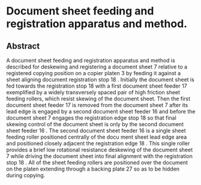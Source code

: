 # Document sheet feeding and registration apparatus and method.

## Abstract
A document sheet feeding and registration apparatus and method is described for deskewing and registering a document sheet 7 relative to a registered copying position on a copier platen 3 by feeding it against a sheet aligning document registration stop 18 . Initially the document sheet is fed towards the registration stop 18 with a first document sheet feeder 17 exemplified by a widely transversely spaced pair of high friction sheet feeding rollers, which resist skewing of the document sheet. Then the first document sheet feeder 17 is removed from the document sheet 7 after its lead edge is engaged by a second document sheet feeder 16 and before the document sheet 7 engages the registration edge stop 18 so that final skewing control of the document sheet is only by the second document sheet feeder 16 . The second document sheet feeder 16 is a single sheet feeding roller positioned centrally of the docu ment sheet lead edge area and positioned closely adjacent the registration edge 18 . This single roller provides a brief low rotational resistance deskewing of the document sheet 7 while driving the document sheet into final alignment with the registration stop 18 . All of the sheet feeding rollers are positioned over the document on the platen extending through a backing plate 27 so as to be hidden during copying.